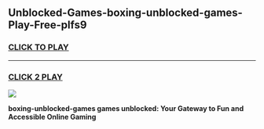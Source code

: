 
## Unblocked-Games-boxing-unblocked-games-Play-Free-plfs9
<h3>
<a href="https://premium76.site?title=boxing-unblocked-games&ref=17A">CLICK TO PLAY</a></h3>
<hr>

<h3>
<a href="https://premium76.site?title=boxing-unblocked-games&ref=17A">CLICK 2 PLAY</a>
  
</h3>

<a href="https://premium76.site?title=boxing-unblocked-games&ref=17A"><img src="https://clearcache.store/games.png"></a>


**boxing-unblocked-games games unblocked: Your Gateway to Fun and Accessible Online Gaming**
